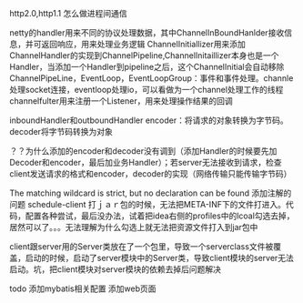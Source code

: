 http2.0,http1.1
怎么做进程间通信

netty的handler用来不同的协议处理数据，其中ChannelInBoundHanlder接收信息，并可返回响应，用来处理业务逻辑
ChannelInitiallizer用来添加ChannelHandler的实现到ChannelPipeline,ChannelInitaillizer本身也是一个Handler，当添加一个Handler到pipeline之后，这个ChannelInitial会自动移除
ChannelPipeLine，EventLoop，EventLoopGroup：事件和事件处理。channle处理socket连接，eventloop处理io，可以看做为一个channel处理工作的线程
channelfulter用来注册一个Listener，用来处理操作结果的回调

inboundHandler和outboundHandler
encoder：将请求的对象转换为字节码。decoder将字节码转换为对象

？？为什么添加的encoder和decoder没有调到（添加Handler的时候要先加Decoder和encoder，最后加业务Handler）；若server无法接收到请求，检查client发送请求的格式和encoder，decoder的实现（网络传输只能传输字节码）

The matching wildcard is strict, but no declaration can be found
添加注解的问题
schedule-client 打ｊａｒ包的时候，无法把META-INF下的文件打进入。代码，配置各种尝试，最后没办法，试着把idea右侧的profiles中的lcoal勾选去掉，居然可以了。。。无法理解为什么勾选上就无法把资源文件打入到jar包中

client跟server用的Server类放在了一个包里，导致一个serverclass文件被覆盖，启动的时候，启动了server模块中的Server类，导致client模块的server无法启动。坑，把client模块对server模块的依赖去掉后问题解决

todo
添加mybatis相关配置
添加web页面